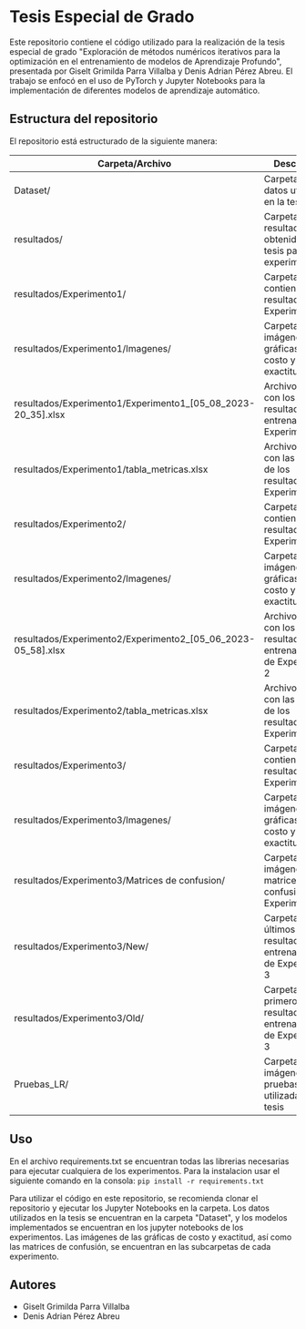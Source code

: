 # Tesis Especial de Grado

Este repositorio contiene el código utilizado para la realización de la tesis especial de grado "Exploración de métodos numéricos iterativos para la optimización en el entrenamiento de modelos de Aprendizaje Profundo", presentada por Giselt Grimilda Parra Villalba y Denis Adrian Pérez Abreu. El trabajo se enfocó en el uso de PyTorch y Jupyter Notebooks para la implementación de diferentes modelos de aprendizaje automático.

## Estructura del repositorio

El repositorio está estructurado de la siguiente manera:

| Carpeta/Archivo | Descripción |
| --- | --- |
| Dataset/ | Carpeta con los datos utilizados en la tesis |
| resultados/ | Carpeta con los resultados obtenidos en la tesis para cada experimento |
| resultados/Experimento1/ | Carpeta que contiene los resultados del Experimento 1 |
| resultados/Experimento1/Imagenes/ | Carpeta con las imágenes de las gráficas de costo y exactitud |
| resultados/Experimento1/Experimento1_[05_08_2023-20_35].xlsx | Archivo de Excel con los resultados del entrenamientode Experimento 1 |
| resultados/Experimento1/tabla_metricas.xlsx | Archivo de Excel con las métricas de los resultados de Experimento 1 |
| resultados/Experimento2/ | Carpeta que contiene los resultados del Experimento 2 |
| resultados/Experimento2/Imagenes/ | Carpeta con las imágenes de las gráficas de costo y exactitud |
| resultados/Experimento2/Experimento2_[05_06_2023-05_58].xlsx | Archivo de Excel con los resultados del entrenamiento de Experimento 2 |
| resultados/Experimento2/tabla_metricas.xlsx | Archivo de Excel con las métricas de los resultados de Experimento 2 |
| resultados/Experimento3/ | Carpeta que contiene los resultados del Experimento 3 |
| resultados/Experimento3/Imagenes/ | Carpeta con las imágenes de las gráficas de costo y exactitud |
| resultados/Experimento3/Matrices de confusion/ | Carpeta con las imágenes de las matrices de confusión de Experimento 3 |
| resultados/Experimento3/New/ | Carpeta con los últimos resultados del entrenamiento de Experimento 3 |
| resultados/Experimento3/Old/ | Carpeta con los primeros resultados del entrenamiento de Experimento 3 |
| Pruebas_LR/ | Carpeta con imágenes de pruebas utilizadas para la tesis| requirements.txt | Archivo que contiene las librerías utilizadas en la tesis |

## Uso

En el archivo requirements.txt se encuentran todas las librerias necesarias para ejecutar cualquiera de los experimentos. Para la instalacion usar el siguiente comando en la consola: `pip install -r requirements.txt`

Para utilizar el código en este repositorio, se recomienda clonar el repositorio y ejecutar los Jupyter Notebooks en la carpeta. Los datos utilizados en la tesis se encuentran en la carpeta "Dataset", y los modelos implementados se encuentran en los jupyter notebooks de los experimentos. Las imágenes de las gráficas de costo y exactitud, así como las matrices de confusión, se encuentran en las subcarpetas de cada experimento.

## Autores

- Giselt Grimilda Parra Villalba
- Denis Adrian Pérez Abreu
